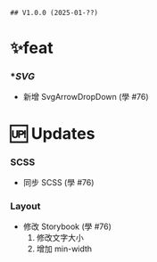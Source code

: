 `## V1.0.0 (2025-01-??)`

# ✨feat

### **SVG*
- 新增 SvgArrowDropDown (學 #76)

# 🆙 Updates

### **SCSS**
- 同步 SCSS (學 #76)

### **Layout**
- 修改 Storybook (學 #76)
    1. 修改文字大小
    2. 增加 min-width